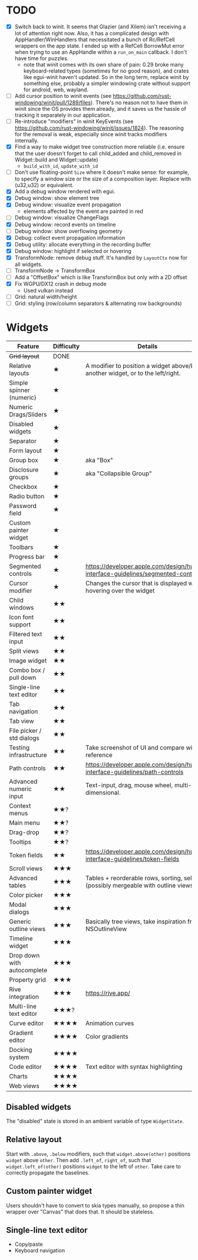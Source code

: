 # TODO

- [x] Switch back to winit. It seems that Glazier (and Xilem) isn't receiving a lot of attention right now. Also, it has a complicated design with AppHandler/WinHandlers that necessitated a bunch of Rc/RefCell wrappers on the app state. I ended up with a RefCell BorrowMut error when trying to use an AppHandle within a `run_on_main` callback. I don't have time for puzzles. 
  - note that winit comes with its own share of pain: 0.29 broke many keyboard-related types (sometimes for no good reason), and crates like egui-winit haven't updated. So in the long term, replace winit by something else, probably a simpler windowing crate without support for android, web, wayland.
- [ ] Add cursor position to winit events (see https://github.com/rust-windowing/winit/pull/1289/files). There's no reason not to have them in winit since the OS provides them already, and it saves us the hassle of tracking it separately in our application.
- [ ] Re-introduce "modifiers" in winit KeyEvents (see https://github.com/rust-windowing/winit/issues/1824). The reasoning for the removal is weak, especially since winit tracks modifiers internally.
- [x] Find a way to make widget tree construction more reliable (i.e. ensure that the user doesn't forget to call child_added and child_removed in Widget::build and Widget::update)
  - `build_with_id`, `update_with_id`
- [ ] Don't use floating-point `Size` where it doesn't make sense: for example, to specify a window size or the size of a composition layer. Replace with (u32,u32) or equivalent.
- [x] Add a debug window rendered with egui. 
- [x] Debug window: show element tree
- [x] Debug window: visualize event propagation
  - elements affected by the event are painted in red
- [ ] Debug window: visualize ChangeFlags
- [x] Debug window: record events on timeline
- [ ] Debug window: show overflowing geometry 
- [x] Debug: collect event propagation information
- [x] Debug utility: allocate everything in the recording buffer
- [x] Debug window: highlight if selected or hovering
- [x] TransformNode: remove debug stuff. It's handled by `LayoutCtx` now for all widgets.
- [ ] TransformNode -> TransformBox
- [ ] Add a "OffsetBox" which is like TransformBox but only with a 2D offset
- [x] Fix WGPU/DX12 crash in debug mode
  - Used vulkan instead
- [ ] Grid: natural width/height
- [ ] Grid: styling (row/column separators & alternating row backgrounds)

# Widgets

| Feature                     | Difficulty | Details                                                                               |
|-----------------------------|------------|---------------------------------------------------------------------------------------|
| ~~Grid layout~~             | DONE       |                                                                                       |
| Relative layouts            | ★          | A modifier to position a widget above/below another widget, or to the left/right.     |
| Simple spinner (numeric)    | ★          |                                                                                       |
| Numeric Drags/Sliders       | ★          |                                                                                       |
| Disabled widgets            | ★          |                                                                                       |
| Separator                   | ★          |                                                                                       |
| Form layout                 | ★          |                                                                                       |
| Group box                   | ★          | aka "Box"                                                                             |
| Disclosure groups           | ★          | aka "Collapsible Group"                                                               |
| Checkbox                    | ★          |                                                                                       |
| Radio button                | ★          |                                                                                       |
| Password field              | ★          |                                                                                       |
| Custom painter widget       | ★          |                                                                                       |
| Toolbars                    | ★          |                                                                                       |
| Progress bar                | ★          |                                                                                       |
| Segmented controls          | ★          | https://developer.apple.com/design/human-interface-guidelines/segmented-controls      |
| Cursor modifier             | ★          | Changes the cursor that is displayed when hovering over the widget                    |
| Child windows               | ★★         |                                                                                       |
| Icon font support           | ★★         |                                                                                       |
| Filtered text input         | ★★         |                                                                                       |
| Split views                 | ★★         |                                                                                       |
| Image widget                | ★★         |                                                                                       |
| Combo box / pull down       | ★★         |                                                                                       |
| Single-line text editor     | ★★         |                                                                                       |
| Tab navigation              | ★★         |                                                                                       |
| Tab view                    | ★★         |                                                                                       |
| File picker / std dialogs   | ★★         |                                                                                       |
| Testing infrastructure      | ★★         | Take screenshot of UI and compare with reference                                      |
| Path controls               | ★★         | https://developer.apple.com/design/human-interface-guidelines/path-controls           |
| Advanced numeric input      | ★★         | Text-input, drag, mouse wheel, multi-dimensional.                                     |
| Context menus               | ★★?        |                                                                                       |
| Main menu                   | ★★?        |                                                                                       |
| Drag-drop                   | ★★?        |                                                                                       |
| Tooltips                    | ★★?        |                                                                                       |
| Token fields                | ★★         | https://developer.apple.com/design/human-interface-guidelines/token-fields            |
| Scroll views                | ★★★        |                                                                                       |
| Advanced tables             | ★★★        | Tables + reorderable rows, sorting, selection (possibly mergeable with outline views) |
| Color picker                | ★★★        |                                                                                       |
| Modal dialogs               | ★★★        |                                                                                       |
| Generic outline views       | ★★★        | Basically tree views, take inspiration from NSOutlineView                             |
| Timeline widget             | ★★★        |                                                                                       |
| Drop down with autocomplete | ★★★        |                                                                                       |
| Property grid               | ★★★        |                                                                                       |
| Rive integration            | ★★★        | https://rive.app/                                                                     |
| Multi-line text editor      | ★★★?       |                                                                                       |
| Curve editor                | ★★★★       | Animation curves                                                                      |
| Gradient editor             | ★★★★       | Color gradients                                                                       |
| Docking system              | ★★★★       |                                                                                       |
| Code editor                 | ★★★★       | Text editor with syntax highlighting                                                  |
| Charts                      | ★★★★       |                                                                                       |
| Web views                   | ★★★★       |                                                                                       |


## Disabled widgets

The "disabled" state is stored in an ambient variable of type `WidgetState`.


## Relative layout

Start with `.above`, `.below` modifiers, such that `widget.above(other)` positions `widget` above `other`.
Then add `.left_of`, `right_of`, such that `widget.left_of(other)` positions `widget` to the left of `other`.
Take care to correctly propagate the baselines.

## Custom painter widget

Users shouldn't have to convert to skia types manually, so propose a thin wrapper over "Canvas" that does that.
It should be stateless.

## Single-line text editor

- Copy/paste
- Keyboard navigation
